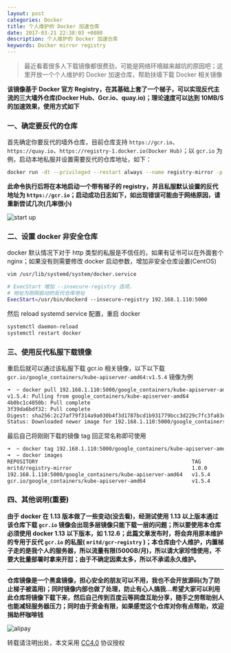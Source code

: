 ```yaml
---
layout: post
categories: Docker
title: 个人维护的 Docker 加速仓库
date: 2017-03-21 22:38:03 +0800
description: 个人维护的 Docker 加速仓库
keywords: Docker mirror registry
---
```


> 最近看着很多人下载镜像都很费劲，可能是网络环境越来越坑的原因吧；这里开放一个个人维护的 Docker 加速仓库，帮助扶墙下载 Docker 相关镜像

**该镜像基于 Docker 官方 Registry，在其基础上套了一个梯子，可以实现反代主流的三大墙外仓库(Docker Hub、Gcr.io、quay.io)；理论速度可以达到 10MB/S 的加速效果，使用方式如下**

### 一、确定要反代的仓库

首先确定你要反代的墙外仓库，目前仓库支持 `https://gcr.io`、`https://quay.io`、`https://registry-1.docker.io(Docker Hub)`；以 `gcr.io` 为例，启动本地私服并设置需要反代的仓库地址，如下：

``` sh
docker run -dt --privileged --restart always --name registry-mirror -p 5000:5000 mritd/registry-mirror https://gcr.io
```

**此命令执行后将在本地启动一个带有梯子的 registry，并且私服默认设置的反代地址为 `https://gcr.io`；启动成功日志如下，如出现错误可能由于网络原因，请重新尝试几次(几率很小)**

![start up](https://mritd.b0.upaiyun.com/markdown/gwfeo.jpg)

### 二、设置 docker 非安全仓库

docker 默认情况下对于 http 类型的私服是不信任的，如果有证书可以在外面套个 nginx；如果没有则需要修改 docker 启动参数，增加非安全仓库设置(CentOS)

``` sh
vim /usr/lib/systemd/system/docker.service

# ExecStart 增加 --insecure-registry 选项，
# 地址为刚刚启动的反代仓库地址
ExecStart=/usr/bin/dockerd --insecure-registry 192.168.1.110:5000
```

然后 reload systemd service 配置，重启 docker

``` sh
systemctl daemon-reload
systemctl restart docker
```

### 三、使用反代私服下载镜像

重启后就可以通过该私服下载 gcr.io 相关镜像，以下以下载 `gcr.io/google_containers/kube-apiserver-amd64:v1.5.4` 镜像为例

``` sh
➜  ~ docker pull 192.168.1.110:5000/google_containers/kube-apiserver-amd64:v1.5.4
v1.5.4: Pulling from google_containers/kube-apiserver-amd64
4b0bc1c4050b: Pull complete
3f39da6bdf32: Pull complete
Digest: sha256:2c27af79f314a9a030b4f3d1787bcd1b931779bcc3d229c7fc3fa83df0bbd7b1
Status: Downloaded newer image for 192.168.1.110:5000/google_containers/kube-apiserver-amd64:v1.5.4
```

最后自己将刚刚下载的镜像 tag 回正常名称即可使用

``` sh
➜  ~ docker tag 192.168.1.110:5000/google_containers/kube-apiserver-amd64:v1.5.4 gcr.io/google_containers/kube-apiserver-amd64:v1.5.4
➜  ~ docker images
REPOSITORY                                                  TAG                 IMAGE ID            CREATED             SIZE
mritd/registry-mirror                                       1.0.0               18312490a135        6 hours ago         120.4 MB
192.168.1.110:5000/google_containers/kube-apiserver-amd64   v1.5.4              b951e253e3cd        13 days ago         125.9 MB
gcr.io/google_containers/kube-apiserver-amd64               v1.5.4              b951e253e3cd        13 days ago         125.9 MB
```

### 四、其他说明(重要)

**由于 docker 在 1.13 版本做了一些变动(没去看)，经测试使用 1.13 以上版本通过该仓库下载 `gcr.io` 镜像会出现多层镜像只能下载一层的问题；所以要使用本仓库必须使用 docker 1.13 以下版本，如 1.12.6；此篇文章发布时，将会弃用原本维护的专用于反代 `gcr.io` 的私服( `mritd/gcr-registry` )；本仓库由个人维护，内置梯子走的是我个人的服务器，所以流量有限(500GB/月)，所以请大家珍惜使用，不要大批量部署时拿来开怼；由于不确定因素太多，所以不承诺永久维护。**

---

**仓库镜像是一个黑盒镜像，担心安全的朋友可以不用，我也不会开放源码(为了防止梯子被滥用)；同时镜像内部也做了处理，防止有心人搞我...希望大家可以利用此仓库将镜像下载下来，然后自己传到百度云等网盘互助分享，随手之劳帮助别人也能减轻服务器压力；同时由于资金有限，如果感觉这个仓库对你有点帮助，欢迎捐助杯咖啡钱**

![alipay](https://mritd.b0.upaiyun.com/markdown/zhifubao.png)


转载请注明出处，本文采用 [CC4.0](http://creativecommons.org/licenses/by-nc-nd/4.0/) 协议授权
